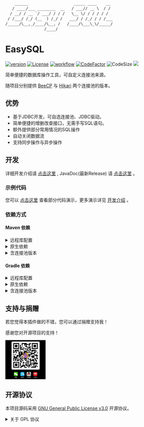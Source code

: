 ```text
    ______                    _____ ____    __ 
   / ____/___ ________  __   / ___// __ \  / / 
  / __/ / __ `/ ___/ / / /   \__ \/ / / / / /  
 / /___/ /_/ (__  ) /_/ /   ___/ / /_/ / / /___
/_____/\__,_/____/\__, /   /____/\___\_\/_____/
                 /____/                        
```

# EasySQL

[![version](https://img.shields.io/github/v/release/CarmJos/EasySQL)](https://github.com/CarmJos/EasySQL/releases)
[![License](https://img.shields.io/github/license/CarmJos/EasySQL)](https://opensource.org/licenses/GPL-3.0)
[![workflow](https://github.com/CarmJos/EasySQL/actions/workflows/maven.yml/badge.svg?branch=master)](https://github.com/CarmJos/EasySQL/actions/workflows/maven.yml)
[![CodeFactor](https://www.codefactor.io/repository/github/carmjos/easysql/badge)](https://www.codefactor.io/repository/github/carmjos/easysql)
![CodeSize](https://img.shields.io/github/languages/code-size/CarmJos/EasySQL)
![](https://visitor-badge.glitch.me/badge?page_id=EasySQL.readme)

简单便捷的数据库操作工具，可自定义连接池来源。

随项目分别提供 [BeeCP](https://github.com/Chris2018998/BeeCP) 与 [Hikari](https://github.com/brettwooldridge/HikariCP~~~~)
两个连接池的版本。

## 优势

- 基于JDBC开发，可自选连接池、JDBC驱动。
- 简单便捷的增删改查接口，无需手写SQL语句。
- 额外提供部分常用情况的SQL操作
- 自动关闭数据流
- 支持同步操作与异步操作

## 开发

详细开发介绍请 [点击这里](.documentation/README.md) , JavaDoc(最新Release) 请 [点击这里](https://carmjos.github.io/EasySQL) 。

### 示例代码

您可以 [点击这里](easysql-demo/src/main/java/EasySQLDemo.java) 查看部分代码演示，更多演示详见 [开发介绍](.documentation/README.md) 。

### 依赖方式

#### Maven 依赖

<details>
<summary>远程库配置</summary>

```xml

<project>
    <repositories>
        <repository>
            <!--采用github依赖库，安全稳定，但需要配置 (推荐)-->
            <id>EasySQL</id>
            <name>GitHub Packages</name>
            <url>https://maven.pkg.github.com/CarmJos/EasySQL</url>
        </repository>

        <repository>
            <!--采用我的私人依赖库，简单方便，但可能因为变故而无法使用-->
            <id>carm-repo</id>
            <name>Carm's Repo</name>
            <url>https://repo.carm.cc/repository/maven-public/</url>
        </repository>

    </repositories>
</project>
```

</details>

<details>
<summary>原生依赖</summary>

```xml

<project>
    <dependencies>
        <!--对于需要提供公共接口的项目，可以仅打包API部分，方便他人调用-->
        <dependency>
            <groupId>cc.carm.lib</groupId>
            <artifactId>easysql-api</artifactId>
            <version>[LATEST RELEASE]</version>
            <scope>compile</scope>
        </dependency>

        <!--如需自定义连接池，则可以仅打包实现部分，自行创建SQLManager-->
        <dependency>
            <groupId>cc.carm.lib</groupId>
            <artifactId>easysql-impl</artifactId>
            <version>[LATEST RELEASE]</version>
            <scope>compile</scope>
        </dependency>

    </dependencies>
</project>
```

</details>

<details>
<summary>含连接池版本</summary>

```xml

<project>
    <dependencies>
        <!--也可直接选择打包了连接池的版本-->
        <dependency>
            <groupId>cc.carm.lib</groupId>
            <artifactId>easysql-beecp</artifactId>
            <version>[LATEST VERSION]</version>
            <scope>compile</scope>
        </dependency>
        <dependency>
            <groupId>cc.carm.lib</groupId>
            <artifactId>easysql-hikaricp</artifactId>
            <version>[LATEST VERSION]</version>
            <scope>compile</scope>
        </dependency>
    </dependencies>
</project>
```

</details>

#### Gradle 依赖

<details>
<summary>远程库配置</summary>

```groovy
repositories {
    // 采用github依赖库，安全稳定，但需要配置 (推荐)
    maven { url 'https://maven.pkg.github.com/CarmJos/EasySQL' }
    
    // 采用我的私人依赖库，简单方便，但可能因为变故而无法使用
    maven { url 'https://repo.carm.cc/repository/maven-public/' }
}
```

</details>

<details>
<summary>原生依赖</summary>

```groovy

dependencies {
    
    //对于需要提供公共接口的项目，可以仅打包API部分，方便他人调用
    compileOnly "cc.carm.lib:easysql-api:[LATEST RELEASE]"

    //如需自定义连接池，则可以仅打包实现部分，自行创建SQLManager
    compileOnly "cc.carm.lib:easysql-impl:[LATEST RELEASE]"
    
}
```

</details>

<details>
<summary>含连接池版本</summary>

```groovy

dependencies {
    
    //也可直接选择打包了连接池的版本
    
    compileOnly "cc.carm.lib:easysql-beecp:[LATEST RELEASE]"
    
    compileOnly "cc.carm.lib:easysql-hikaricp:[LATEST RELEASE]"
    
}
```
</details>

## 支持与捐赠

若您觉得本插件做的不错，您可以通过捐赠支持我！

感谢您对开源项目的支持！

<img height=25% width=25% src="https://raw.githubusercontent.com/CarmJos/CarmJos/main/img/donate-code.jpg"  alt=""/>

## 开源协议

本项目源码采用 [GNU General Public License v3.0](https://opensource.org/licenses/GPL-3.0) 开源协议。
<details>
<summary>关于 GPL 协议</summary>

> GNU General Public Licence (GPL) 有可能是开源界最常用的许可模式。GPL 保证了所有开发者的权利，同时为使用者提供了足够的复制，分发，修改的权利：
>
> #### 可自由复制
> 你可以将软件复制到你的电脑，你客户的电脑，或者任何地方。复制份数没有任何限制。
> #### 可自由分发
> 在你的网站提供下载，拷贝到U盘送人，或者将源代码打印出来从窗户扔出去（环保起见，请别这样做）。
> #### 可以用来盈利
> 你可以在分发软件的时候收费，但你必须在收费前向你的客户提供该软件的 GNU GPL 许可协议，以便让他们知道，他们可以从别的渠道免费得到这份软件，以及你收费的理由。
> #### 可自由修改
> 如果你想添加或删除某个功能，没问题，如果你想在别的项目中使用部分代码，也没问题，唯一的要求是，使用了这段代码的项目也必须使用 GPL 协议。
>
> 需要注意的是，分发的时候，需要明确提供源代码和二进制文件，另外，用于某些程序的某些协议有一些问题和限制，你可以看一下 @PierreJoye 写的 Practical Guide to GPL Compliance 一文。使用 GPL 协议，你必须在源代码代码中包含相应信息，以及协议本身。
>
> *以上文字来自 [五种开源协议GPL,LGPL,BSD,MIT,Apache](https://www.oschina.net/question/54100_9455) 。*
</details>